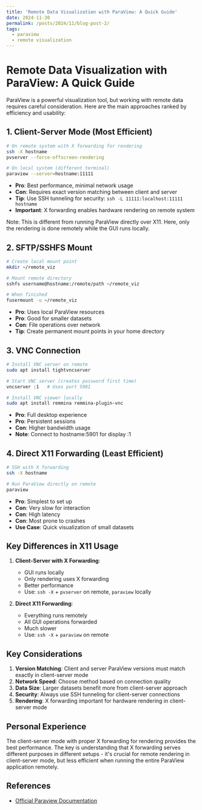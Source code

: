 ```yaml
---
title: 'Remote Data Visualization with ParaView: A Quick Guide'
date: 2024-11-30
permalink: /posts/2024/11/blog-post-2/
tags:
  - paraview
  - remote visualization
---
```

# Remote Data Visualization with ParaView: A Quick Guide

ParaView is a powerful visualization tool, but working with remote data requires careful consideration. Here are the main approaches ranked by efficiency and usability:

## 1. Client-Server Mode (Most Efficient)
```bash
# On remote system with X forwarding for rendering
ssh -X hostname
pvserver --force-offscreen-rendering

# On local system (different terminal)
paraview --server=hostname:11111
```
- **Pro**: Best performance, minimal network usage
- **Con**: Requires exact version matching between client and server
- **Tip**: Use SSH tunneling for security: `ssh -L 11111:localhost:11111 hostname`
- **Important**: X forwarding enables hardware rendering on remote system

Note: This is different from running ParaView directly over X11. Here, only the rendering is done remotely while the GUI runs locally.

## 2. SFTP/SSHFS Mount
```bash
# Create local mount point
mkdir ~/remote_viz

# Mount remote directory
sshfs username@hostname:/remote/path ~/remote_viz

# When finished
fusermount -u ~/remote_viz
```
- **Pro**: Uses local ParaView resources
- **Pro**: Good for smaller datasets
- **Con**: File operations over network
- **Tip**: Create permanent mount points in your home directory

## 3. VNC Connection
```bash
# Install VNC server on remote
sudo apt install tightvncserver

# Start VNC server (creates password first time)
vncserver :1   # Uses port 5901

# Install VNC viewer locally
sudo apt install remmina remmina-plugin-vnc
```
- **Pro**: Full desktop experience
- **Pro**: Persistent sessions
- **Con**: Higher bandwidth usage
- **Note**: Connect to hostname:5901 for display :1

## 4. Direct X11 Forwarding (Least Efficient)
```bash
# SSH with X forwarding
ssh -X hostname

# Run ParaView directly on remote
paraview
```
- **Pro**: Simplest to set up
- **Con**: Very slow for interaction
- **Con**: High latency
- **Con**: Most prone to crashes
- **Use Case**: Quick visualization of small datasets

## Key Differences in X11 Usage

1. **Client-Server with X Forwarding**:
   - GUI runs locally
   - Only rendering uses X forwarding
   - Better performance
   - Use: `ssh -X` + `pvserver` on remote, `paraview` locally

2. **Direct X11 Forwarding**:
   - Everything runs remotely
   - All GUI operations forwarded
   - Much slower
   - Use: `ssh -X` + `paraview` on remote

## Key Considerations

1. **Version Matching**: Client and server ParaView versions must match exactly in client-server mode
2. **Network Speed**: Choose method based on connection quality
3. **Data Size**: Larger datasets benefit more from client-server approach
4. **Security**: Always use SSH tunneling for client-server connections
5. **Rendering**: X forwarding important for hardware rendering in client-server mode

## Personal Experience
The client-server mode with proper X forwarding for rendering provides the best performance. The key is understanding that X forwarding serves different purposes in different setups - it's crucial for remote rendering in client-server mode, but less efficient when running the entire ParaView application remotely.

## References

- [Official Paraview Documentation](https://docs.paraview.org/en/v5.10.0/ReferenceManual/parallelDataVisualization.html)
